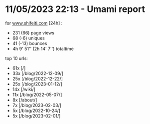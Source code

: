 # 11/05/2023 22:13 - Umami report
for www.shifeiti.com [24h] :

 - 231 (66) page views
 - 68 (-6) uniques
 - 41 (-13) bounces
 - 4h 9' 51'' (2h 14' 7'') totaltime


top 10 urls:
 - 61x [/]
 - 33x [/blog/2022-12-09/]
 - 25x [/blog/2022-12-22/]
 - 25x [/blog/2023-01-12/]
 - 14x [/wiki/]
 - 11x [/blog/2022-05-07/]
 - 8x [/about/]
 - 7x [/blog/2023-02-03/]
 - 5x [/blog/2022-10-24/]
 - 5x [/blog/2023-02-01/]


